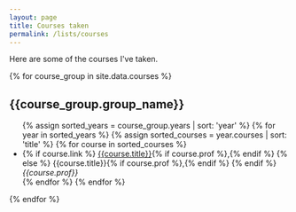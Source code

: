 ```yaml
---
layout: page
title: Courses taken
permalink: /lists/courses
---
```


<p>Here are some of the courses I've taken.</p>

{% for course_group in site.data.courses %}
  <h2>{{course_group.group_name}}</h2>
  <ul class="nav">
    {% assign sorted_years = course_group.years | sort: 'year' %}
    {% for year in sorted_years %}
      {% assign sorted_courses = year.courses | sort: 'title' %}
      {% for course in sorted_courses %}
        <li>
          {% if course.link %}
            <a href="{{course.link}}">{{course.title}}</a>{% if course.prof %},{% endif %}
          {% else %}
          {{course.title}}{% if course.prof %},{% endif %}
          {% endif %}
          <i class="no-wrap">{{course.prof}}</i>
        </li>
      {% endfor %}
    {% endfor %}
  </ul>
{% endfor %}

